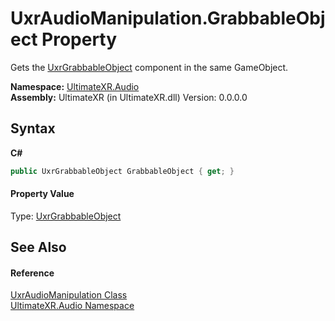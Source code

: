 # UxrAudioManipulation.GrabbableObject Property 
 

Gets the <a href="T_UltimateXR_Manipulation_UxrGrabbableObject">UxrGrabbableObject</a> component in the same GameObject.

**Namespace:**&nbsp;<a href="N_UltimateXR_Audio">UltimateXR.Audio</a><br />**Assembly:**&nbsp;UltimateXR (in UltimateXR.dll) Version: 0.0.0.0

## Syntax

**C#**<br />
``` C#
public UxrGrabbableObject GrabbableObject { get; }
```


#### Property Value
Type: <a href="T_UltimateXR_Manipulation_UxrGrabbableObject">UxrGrabbableObject</a>

## See Also


#### Reference
<a href="T_UltimateXR_Audio_UxrAudioManipulation">UxrAudioManipulation Class</a><br /><a href="N_UltimateXR_Audio">UltimateXR.Audio Namespace</a><br />